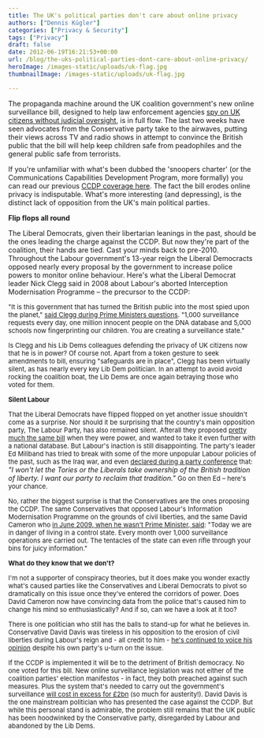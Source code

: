 ```yaml
---
title: The UK's political parties don't care about online privacy
authors: ["Dennis Kügler"]
categories: ["Privacy & Security"]
tags: ["Privacy"]
draft: false
date: 2012-06-19T16:21:53+00:00
url: /blog/the-uks-political-parties-dont-care-about-online-privacy/
heroImage: /images-static/uploads/uk-flag.jpg
thumbnailImage: /images-static/uploads/uk-flag.jpg

---
```

The propaganda machine around the UK coalition government's new online surveillance bill, designed to help law enforcement agencies [spy on UK citizens without judicial oversight][1], is in full flow. The last two weeks have seen advocates from the Conservative party take to the airwaves, putting their views across TV and radio shows in attempt to convince the British public that the bill will help keep children safe from peadophiles and the general public safe from terrorists.

If you're unfamiliar with what's been dubbed the 'snoopers charter' (or the Communications Capabilities Development Program, more formally) you can read our previous [CCDP coverage here][1]. The fact the bill erodes online privacy is indisputable. What's more interesting (and depressing), is the distinct lack of opposition from the UK's main political parties.

**Flip flops all round**

The Liberal Democrats, given their libertarian leanings in the past, should be the ones leading the charge against the CCDP. But now they're part of the coalition, their hands are tied. Cast your minds back to pre-2010. Throughout the Labour government's 13-year reign the Liberal Democracts opposed nearly every proposal by the government to increase police powers to monitor online behaviour. Here's what the Liberal Democrat leader Nick Clegg said in 2008 about Labour's aborted Interception Modernisation Programme – the precursor to the CCDP:

<span style="font-size: small;">"It is this government that has turned the British public into the most spied upon the planet," <a href="http://news.bbc.co.uk/2/hi/uk_news/politics/7230487.stm">said Clegg during Prime Ministers questions</a>. "1,000 surveillance requests every day, one million innocent people on the DNA database and 5,000 schools now fingerprinting our children. You are creating a surveillance state."</span>

<span style="font-size: small;">Is Clegg and his Lib Dems colleagues defending the privacy of UK citizens now that he is in power? Of course not. Apart from a token gesture to seek amendments to bill, ensuring "safeguards are in place", Clegg has been virtually silent, as has nearly every key Lib Dem politician. In an attempt to avoid avoid rocking the coalition boat, the Lib Dems are once again betraying those who voted for them. </span>

**<span style="font-size: small;">Silent Labour</span>**

<span style="font-size: small;">That the Liberal Democrats have flipped flopped on yet another issue shouldn't come as a surprise. Nor should it be surprising that the country's main opposition party, The Labour Party, has also remained silent. Afterall they proposed <a href="http://wiki.openrightsgroup.org/wiki/Communications_Capabilities_Development_Programme#IMP_under_Labour_2006-2010">pretty much the same bill</a> when they were power, and wanted to take it even further with a national database. But Labour's inaction is still disappointing. The party's leader Ed Miliband has tried to break with some of the more unpopular Labour policies of the past, such as the Iraq war, and even <a href="http://www.bigbrotherwatch.org.uk/home/2010/09/ed-milibands-labour-party-conference-speech.html#.T-CjrxTft0x">declared during a party conference</a> that: </span>_"I won't let the Tories or the Liberals take ownership of the British tradition of liberty. I want our party to reclaim that tradition."_ <span style="font-size: small;">Go on then Ed – here's your chance.</span>

<span style="font-size: small;">No, rather the biggest surprise is that the Conservatives are the ones proposing the CCDP. The same Conservatives that opposed Labour's Information Modernisation Programme on the grounds of civil liberties, and the same David Cameron who <a href="http://www.independent.co.uk/news/uk/home-news/police-and-mi5-get-power-to-watch-you-on-the-web-7606788.html">in June 2009, when he wasn't Prime Minister, said</a>: "Today we are in danger of living in a control state. Every month over 1,000 surveillance operations are carried out. The tentacles of the state can even rifle through your bins for juicy information." </span>

**<span style="font-size: small;">What do they know that we don't?</span>**

<span style="font-size: small;">I'm not a supporter of conspiracy theories, but it does make you wonder exactly what's caused parties like the Conservatives and Liberal Democrats to pivot so dramatically on this issue once they've entered the corridors of power. Does David Cameron now have convincing data from the police that's caused him to change his mind so enthusiastically? And if so, can we have a look at it too?</span>

<span style="font-size: small;">There is one politician who still has the balls to stand-up for what he believes in. Conservative David Davis was tireless in his opposition to the erosion of civil liberties during Labour's reign and - all credit to him - <a href="http://www.bbc.co.uk/news/uk-politics-18434112">he's continued to voice his opinion</a> despite his own party's u-turn on the issue. </span>

<span style="font-size: small;">If the CCDP is implemented it will be to the detriment of British democracy. No one voted for this bill. New online surveillance legislation was not either of the coalition parties' election manifestos - in fact, they both preached against such measures. Plus the system that's needed to carry out the government's surveillance <a href="http://www.dailymail.co.uk/news/article-2124251/GCHQ-Big-Brother-plans-let-state-spy-websites-emails-texts-cost-YOU-2bn.html">will cost in excess for £2bn</a> (so much for austerity!). David Davis is the one mainstream politician who has presented the case against the CCDP. But while this personal stand is admirable, the problem still remains that the UK public has been hoodwinked by the Conservative party, disregarded by Labour and abandoned by the Lib Dems. <br /></span>

 [1]: /blog/uk-online-spying-law-how-to-resist/